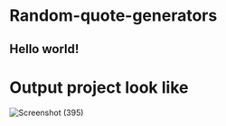 # Random-quote-generators
## Hello world!

# Output project look like
![Screenshot (395)](https://user-images.githubusercontent.com/62433624/182921109-e56983bc-a64e-474a-90bc-17f55eef3fc8.png)
